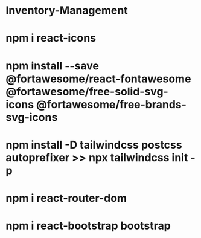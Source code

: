 # Inventory-Management
# npm i react-icons
 # npm install --save @fortawesome/react-fontawesome @fortawesome/free-solid-svg-icons @fortawesome/free-brands-svg-icons
# npm install -D tailwindcss postcss autoprefixer >> npx tailwindcss init -p
# npm i react-router-dom
# npm i react-bootstrap bootstrap